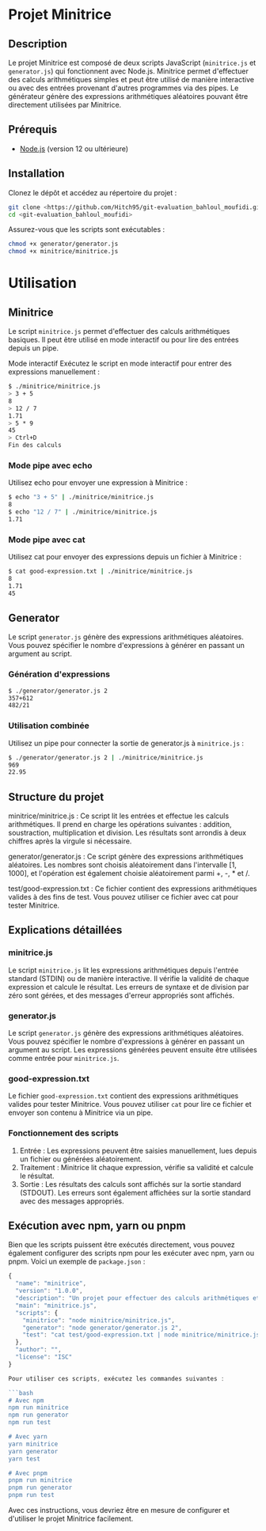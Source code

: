 # Projet Minitrice

## Description

Le projet Minitrice est composé de deux scripts JavaScript (`minitrice.js` et `generator.js`) qui fonctionnent avec Node.js. Minitrice permet d'effectuer des calculs arithmétiques simples et peut être utilisé de manière interactive ou avec des entrées provenant d'autres programmes via des pipes. Le générateur génère des expressions arithmétiques aléatoires pouvant être directement utilisées par Minitrice.

## Prérequis

- [Node.js](https://nodejs.org/) (version 12 ou ultérieure)

## Installation

Clonez le dépôt et accédez au répertoire du projet :

```bash
git clone <https://github.com/Hitch95/git-evaluation_bahloul_moufidi.git>
cd <git-evaluation_bahloul_moufidi>
```

Assurez-vous que les scripts sont exécutables :

```bash
chmod +x generator/generator.js
chmod +x minitrice/minitrice.js
```

# Utilisation
## Minitrice
Le script `minitrice.js` permet d'effectuer des calculs arithmétiques basiques. Il peut être utilisé en mode interactif ou pour lire des entrées depuis un pipe.

Mode interactif
Exécutez le script en mode interactif pour entrer des expressions manuellement :

```bash
$ ./minitrice/minitrice.js
> 3 + 5
8
> 12 / 7
1.71
> 5 * 9
45
> Ctrl+D
Fin des calculs
```
### Mode pipe avec echo
Utilisez echo pour envoyer une expression à Minitrice :

```bash
$ echo "3 + 5" | ./minitrice/minitrice.js
8
$ echo "12 / 7" | ./minitrice/minitrice.js
1.71
```

### Mode pipe avec cat
Utilisez cat pour envoyer des expressions depuis un fichier à Minitrice :

```bash
$ cat good-expression.txt | ./minitrice/minitrice.js
8
1.71
45
```

## Generator
Le script `generator.js` génère des expressions arithmétiques aléatoires. Vous pouvez spécifier le nombre d'expressions à générer en passant un argument au script.

### Génération d'expressions
```bash
$ ./generator/generator.js 2
357+612
482/21
```
###  Utilisation combinée
Utilisez un pipe pour connecter la sortie de generator.js à `minitrice.js` :

```bash
$ ./generator/generator.js 2 | ./minitrice/minitrice.js
969
22.95
```

## Structure du projet
minitrice/minitrice.js : Ce script lit les entrées et effectue les calculs arithmétiques. Il prend en charge les opérations suivantes : addition, soustraction, multiplication et division. Les résultats sont arrondis à deux chiffres après la virgule si nécessaire.

generator/generator.js : Ce script génère des expressions arithmétiques aléatoires. Les nombres sont choisis aléatoirement dans l'intervalle [1, 1000], et l'opération est également choisie aléatoirement parmi +, -, * et /.

test/good-expression.txt : Ce fichier contient des expressions arithmétiques valides à des fins de test. Vous pouvez utiliser ce fichier avec cat pour tester Minitrice.

## Explications détaillées

### minitrice.js
Le script `minitrice.js` lit les expressions arithmétiques depuis l'entrée standard (STDIN) ou de manière interactive. Il vérifie la validité de chaque expression et calcule le résultat. Les erreurs de syntaxe et de division par zéro sont gérées, et des messages d'erreur appropriés sont affichés.

### generator.js
Le script `generator.js` génère des expressions arithmétiques aléatoires. Vous pouvez spécifier le nombre d'expressions à générer en passant un argument au script. Les expressions générées peuvent ensuite être utilisées comme entrée pour `minitrice.js`.

### good-expression.txt
Le fichier `good-expression.txt` contient des expressions arithmétiques valides pour tester Minitrice. Vous pouvez utiliser `cat` pour lire ce fichier et envoyer son contenu à Minitrice via un pipe.

### Fonctionnement des scripts
<ol>
<li>
Entrée : Les expressions peuvent être saisies manuellement, lues depuis un fichier ou générées aléatoirement.
</li>
<li>
Traitement : Minitrice lit chaque expression, vérifie sa validité et calcule le résultat.
</li>
<li>
Sortie : Les résultats des calculs sont affichés sur la sortie standard (STDOUT). Les erreurs sont également affichées sur la sortie standard avec des messages appropriés.
</li>
</ol>

## Exécution avec npm, yarn ou pnpm
Bien que les scripts puissent être exécutés directement, vous pouvez également configurer des scripts npm pour les exécuter avec npm, yarn ou pnpm. Voici un exemple de `package.json` :

```js
{
  "name": "minitrice",
  "version": "1.0.0",
  "description": "Un projet pour effectuer des calculs arithmétiques et générer des expressions aléatoires",
  "main": "minitrice.js",
  "scripts": {
    "minitrice": "node minitrice/minitrice.js",
    "generator": "node generator/generator.js 2",
    "test": "cat test/good-expression.txt | node minitrice/minitrice.js"
  },
  "author": "",
  "license": "ISC"
}

Pour utiliser ces scripts, exécutez les commandes suivantes :

```bash
# Avec npm
npm run minitrice
npm run generator
npm run test

# Avec yarn
yarn minitrice
yarn generator
yarn test

# Avec pnpm
pnpm run minitrice
pnpm run generator
pnpm run test
```
Avec ces instructions, vous devriez être en mesure de configurer et d'utiliser le projet Minitrice facilement.
